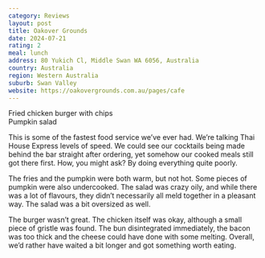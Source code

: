 ```yaml
---
category: Reviews
layout: post
title: Oakover Grounds
date: 2024-07-21
rating: 2
meal: lunch
address: 80 Yukich Cl, Middle Swan WA 6056, Australia
country: Australia
region: Western Australia
suburb: Swan Valley
website: https://oakovergrounds.com.au/pages/cafe
---
```

Fried chicken burger with chips  
Pumpkin salad  

This is some of the fastest food service we’ve ever had. We’re talking Thai House Express levels of speed. We could see our cocktails being made behind the bar straight after ordering, yet somehow our cooked meals still got there first. How, you might ask? By doing everything quite poorly. 

The fries and the pumpkin were both warm, but not hot. Some pieces of pumpkin were also undercooked. The salad was crazy oily, and while there was a lot of flavours, they didn’t necessarily all meld together in a pleasant way. The salad was a bit oversized as well. 

The burger wasn’t great. The chicken itself was okay, although a small piece of gristle was found. The bun disintegrated immediately, the bacon was too thick and the cheese could have done with some melting. Overall, we’d rather have waited a bit longer and got something worth eating. 
